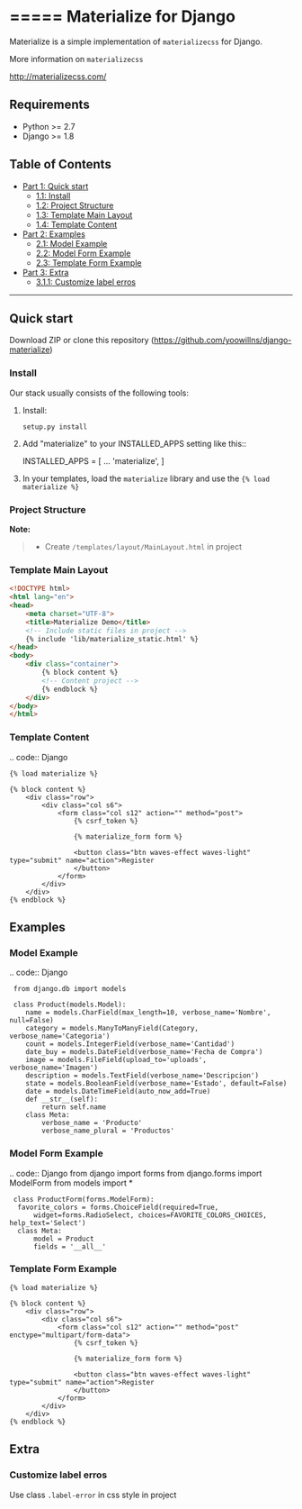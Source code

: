 =====
Materialize for Django
=====

Materialize is a simple implementation of ``materializecss`` for Django.

More information on ``materializecss``

http://materializecss.com/

Requirements
------------

- Python >= 2.7
- Django >= 1.8


## Table of Contents
- [Part 1: Quick start ](#quick-start)
  - [1.1: Install](#install)
  - [1.2: Project Structure](#project-structure)
  - [1.3: Template Main Layout](#template-main-layout)
  - [1.4: Template Content](#template-content)
- [Part 2: Examples](#examples)
  - [2.1: Model Example](#model-example)
  - [2.2: Model Form Example](#model-form-example)
  - [2.3: Template Form Example](#template-form-example)
- [Part 3: Extra](#extra)
    - [3.1.1: Customize label erros](#customize-label-errors)

---

## Quick start 

Download ZIP or clone this repository (https://github.com/yoowillns/django-materialize) 

### Install

Our stack usually consists of the following tools:

1. Install:

   ``setup.py install``

2. Add "materialize" to your INSTALLED_APPS setting like this::
	
    INSTALLED_APPS = [
        ...
        'materialize',
    ]

3. In your templates, load the ``materialize`` library and use the ``{% load materialize %}`` 

### Project Structure

**Note:**

> - Create ``/templates/layout/MainLayout.html`` in project

### Template Main Layout

```html
<!DOCTYPE html>
<html lang="en">
<head>
    <meta charset="UTF-8">
    <title>Materialize Demo</title>
    <!-- Include static files in project -->
    {% include 'lib/materialize_static.html' %}
</head>
<body>
    <div class="container">
        {% block content %}
        <!-- Content project -->
        {% endblock %}
    </div>
</body>
</html>
```

### Template Content

   .. code:: Django

    {% load materialize %}

  	{% block content %}
  	    <div class="row">
  	        <div class="col s6">
  	            <form class="col s12" action="" method="post">
  	                {% csrf_token %}

  	                {% materialize_form form %}

  	                <button class="btn waves-effect waves-light" type="submit" name="action">Register
  	                </button>
  	            </form>
  	        </div>
  	    </div>
  	{% endblock %}

## Examples

### Model Example

   .. code:: Django

     from django.db import models

     class Product(models.Model):
        name = models.CharField(max_length=10, verbose_name='Nombre', null=False)
        category = models.ManyToManyField(Category, verbose_name='Categoria')
        count = models.IntegerField(verbose_name='Cantidad')
        date_buy = models.DateField(verbose_name='Fecha de Compra')
        image = models.FileField(upload_to='uploads', verbose_name='Imagen')
        description = models.TextField(verbose_name='Descripcion')
        state = models.BooleanField(verbose_name='Estado', default=False)
        date = models.DateTimeField(auto_now_add=True)
        def __str__(self):
            return self.name
        class Meta:
            verbose_name = 'Producto'
            verbose_name_plural = 'Productos'

### Model Form Example

   .. code:: Django
     from django import forms
     from django.forms import ModelForm
     from models import *
     
     class ProductForm(forms.ModelForm):
      favorite_colors = forms.ChoiceField(required=True,
          widget=forms.RadioSelect, choices=FAVORITE_COLORS_CHOICES, help_text='Select')
      class Meta:
          model = Product
          fields = '__all__'


### Template Form Example

    {% load materialize %}

    {% block content %}
        <div class="row">
            <div class="col s6">
                <form class="col s12" action="" method="post" enctype="multipart/form-data">
                    {% csrf_token %}

                    {% materialize_form form %}
                    
                    <button class="btn waves-effect waves-light" type="submit" name="action">Register
                    </button>
                </form>
            </div>
        </div>
    {% endblock %}

## Extra
### Customize label erros
Use class `.label-error` in css style in project



